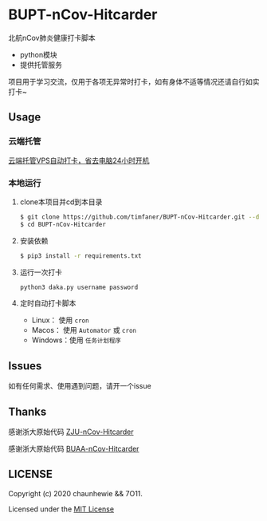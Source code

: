 # BUPT-nCov-Hitcarder

北航nCov肺炎健康打卡脚本

 - python模块
 - 提供托管服务


 项目用于学习交流，仅用于各项无异常时打卡，如有身体不适等情况还请自行如实打卡~




## Usage

### 云端托管

[云端托管VPS自动打卡，省去电脑24小时开机](http://daka.beihanguni.cn)


### 本地运行

1. clone本项目并cd到本目录
    ```bash
    $ git clone https://github.com/timfaner/BUPT-nCov-Hitcarder.git --depth 1
    $ cd BUPT-nCov-Hitcarder
    ```
    
2. 安装依赖

    ```bash
    $ pip3 install -r requirements.txt
    ```

3. 运行一次打卡
    ```bash
    python3 daka.py username password
    ```

4. 定时自动打卡脚本
    - Linux：  使用 `cron`
    - Macos：  使用 `Automator` 或 `cron`
    - Windows：使用 `任务计划程序`


## Issues
如有任何需求、使用遇到问题，请开一个issue

## Thanks

感谢浙大原始代码 [ZJU-nCov-Hitcarder](https://github.com/Tishacy/ZJU-nCov-Hitcarder)

感谢浙大原始代码 [BUAA-nCov-Hitcarder](https://github.com/timfaner/BUAA-nCov-Hitcarder)



## LICENSE

Copyright (c) 2020 chaunhewie && 7O11.

Licensed under the [MIT License](https://github.com/chaunhewie/BUPT-nCov-Hitcarder/blob/master/LICENSE)



